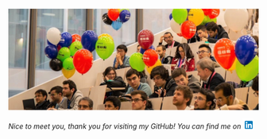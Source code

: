 ![Header](3.jpg)

*Nice to meet you, thank you for visiting my GitHub!*
*You can find me on [![github](l.png)][1]*

[1]: https://www.linkedin.com/in/alisia-maria-lupidi/
